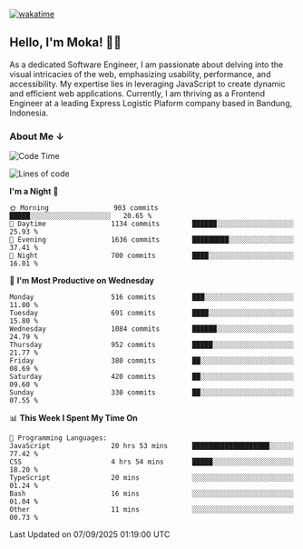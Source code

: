 [![wakatime](https://wakatime.com/badge/user/af9abd23-dba3-4dbe-973c-b045a9417a55.svg?style=social)](https://wakatime.com/@af9abd23-dba3-4dbe-973c-b045a9417a55)
## Hello, I'm Moka! 👋🏼


As a dedicated Software Engineer, I am passionate about delving into the visual intricacies of the web, emphasizing usability, performance, and accessibility. My expertise lies in leveraging JavaScript to create dynamic and efficient web applications. Currently, I am thriving as a Frontend Engineer at a leading Express Logistic Plaform company based in Bandung, Indonesia.

### About Me ↓

<!--START_SECTION:waka-->
![Code Time](http://img.shields.io/badge/Code%20Time-12%2C571%20hrs%2041%20mins-blue)

![Lines of code](https://img.shields.io/badge/From%20Hello%20World%20I%27ve%20Written-9.9%20million%20lines%20of%20code-blue)

**I'm a Night 🦉** 

```text
🌞 Morning                903 commits         █████░░░░░░░░░░░░░░░░░░░░   20.65 % 
🌆 Daytime                1134 commits        ██████░░░░░░░░░░░░░░░░░░░   25.93 % 
🌃 Evening                1636 commits        █████████░░░░░░░░░░░░░░░░   37.41 % 
🌙 Night                  700 commits         ████░░░░░░░░░░░░░░░░░░░░░   16.01 % 
```
📅 **I'm Most Productive on Wednesday** 

```text
Monday                   516 commits         ███░░░░░░░░░░░░░░░░░░░░░░   11.80 % 
Tuesday                  691 commits         ████░░░░░░░░░░░░░░░░░░░░░   15.80 % 
Wednesday                1084 commits        ██████░░░░░░░░░░░░░░░░░░░   24.79 % 
Thursday                 952 commits         █████░░░░░░░░░░░░░░░░░░░░   21.77 % 
Friday                   380 commits         ██░░░░░░░░░░░░░░░░░░░░░░░   08.69 % 
Saturday                 420 commits         ██░░░░░░░░░░░░░░░░░░░░░░░   09.60 % 
Sunday                   330 commits         ██░░░░░░░░░░░░░░░░░░░░░░░   07.55 % 
```


📊 **This Week I Spent My Time On** 

```text
💬 Programming Languages: 
JavaScript               20 hrs 53 mins      ███████████████████░░░░░░   77.42 % 
CSS                      4 hrs 54 mins       █████░░░░░░░░░░░░░░░░░░░░   18.20 % 
TypeScript               20 mins             ░░░░░░░░░░░░░░░░░░░░░░░░░   01.24 % 
Bash                     16 mins             ░░░░░░░░░░░░░░░░░░░░░░░░░   01.04 % 
Other                    11 mins             ░░░░░░░░░░░░░░░░░░░░░░░░░   00.73 % 
```


 Last Updated on 07/09/2025 01:19:00 UTC
<!--END_SECTION:waka-->
